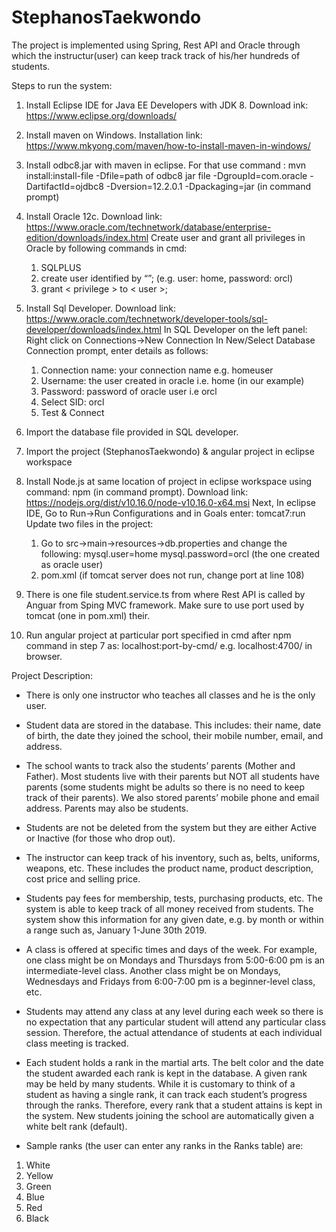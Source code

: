 # StephanosTaekwondo
The project is implemented using Spring, Rest API and Oracle through which the instructur(user) can keep track track of his/her hundreds of students.

Steps to run the system:

1.	Install Eclipse IDE for Java EE Developers with JDK 8.
 Download ink: https://www.eclipse.org/downloads/

2.	Install maven on Windows.
 Installation link: https://www.mkyong.com/maven/how-to-install-maven-in-windows/

3.	Install odbc8.jar with maven in eclipse.
 For that use command : mvn install:install-file -Dfile=path of odbc8 jar file -DgroupId=com.oracle -DartifactId=ojdbc8 -Dversion=12.2.0.1 -Dpackaging=jar (in command prompt)

4.	Install Oracle 12c.
 Download link: https://www.oracle.com/technetwork/database/enterprise-edition/downloads/index.html
   Create user and grant all privileges in Oracle by following commands in cmd:
      1. SQLPLUS
      2. create user <username> identified by “<password>”; (e.g. user: home, password: orcl)
      3. grant < privilege > to < user >; 
 
 
5.	Install Sql Developer.
 Download link: https://www.oracle.com/technetwork/developer-tools/sql-developer/downloads/index.html 
  In SQL Developer on the left panel: Right click on Connections->New Connection
  In New/Select Database Connection prompt, enter details as follows:
    1.	Connection name: your connection name e.g. homeuser
    2.	Username: the user created in oracle i.e. home (in our example)
    3.	Password: password of oracle user i.e orcl
    4.	Select SID: orcl
    5.	Test & Connect

6.	Import the database file provided in SQL developer.

7.	Import the project (StephanosTaekwondo) & angular project in eclipse workspace

8.	Install Node.js at same location of project in eclipse workspace using command: npm (in command prompt).
 Download link: https://nodejs.org/dist/v10.16.0/node-v10.16.0-x64.msi 
  Next, 
  In eclipse IDE, Go to Run->Run Configurations and in Goals enter: tomcat7:run
  Update two files in the project:
    1.	Go to src->main->resources->db.properties and change the following:
        mysql.user=home
        mysql.password=orcl (the one created as oracle user)
    2. pom.xml (if tomcat server does not run, change port at line 108)

9.	There is one file student.service.ts from where Rest API is called by Anguar from Sping MVC framework. Make sure to use port used by tomcat (one in pom.xml) their. 

10. Run angular project at particular port specified in cmd after npm command in step 7 as: localhost:port-by-cmd/ e.g. localhost:4700/ in browser.


Project Description: 

- There is only one instructor who teaches all classes and he is the only user.
- Student data are stored in the database. This includes: their name, date of birth, the date they joined the school, their mobile number, email, and address.

- The school wants to track also the students’ parents (Mother and Father). Most students live with their parents but NOT all students have parents (some students might be adults so there is no need to keep track of their parents). We also stored parents’ mobile phone and email address. Parents may also be students.

- Students are not be deleted from the system but they are either Active or Inactive (for those who drop out).

- The instructor can keep track of his inventory, such as, belts, uniforms, weapons, etc. These includes the product name, product description, cost price and selling price.

- Students pay fees for membership, tests, purchasing products, etc. The system is able to keep track of all money received from students. The system show this information for any given date, e.g. by month or within a range such as, January 1-June 30th 2019.

- A class is offered at specific times and days of the week. For example, one class might be on Mondays and Thursdays from 5:00-6:00 pm is an intermediate-level class. Another class might be on Mondays, Wednesdays and Fridays from 6:00-7:00 pm is a beginner-level class, etc.

- Students may attend any class at any level during each week so there is no expectation that any particular student will attend any particular class session. Therefore, the actual attendance of students at each individual class meeting is tracked.

- Each student holds a rank in the martial arts. The belt color and the date the student awarded each rank is kept in the database. A given rank may be held by many students. While it is customary to think of a student as having a single rank, it can track each student’s progress through the ranks. Therefore, every rank that a student attains is kept in the system. New students joining the school are automatically given a white belt rank (default).

- Sample ranks (the user can enter any ranks in the Ranks table) are:
1. White
2. Yellow
3. Green
4. Blue
5. Red
6. Black
